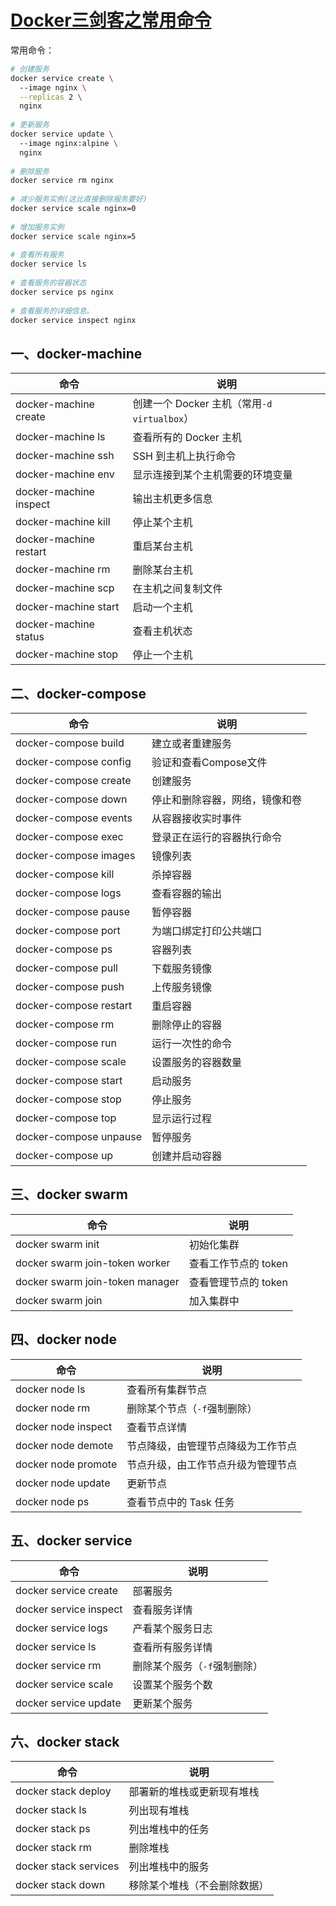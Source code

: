# [Docker三剑客之常用命令](https://www.cnblogs.com/zhujingzhi/p/9815179.html)



常用命令：

```bash
# 创建服务
docker service create \ 
  --image nginx \
  --replicas 2 \
  nginx
 
# 更新服务
docker service update \ 
  --image nginx:alpine \
  nginx
 
# 删除服务
docker service rm nginx
 
# 减少服务实例(这比直接删除服务要好)
docker service scale nginx=0
 
# 增加服务实例
docker service scale nginx=5
 
# 查看所有服务
docker service ls
 
# 查看服务的容器状态
docker service ps nginx
 
# 查看服务的详细信息。
docker service inspect nginx
```





## 一、docker-machine

| 命令                   | 说明                                        |
| ---------------------- | ------------------------------------------- |
| docker-machine create  | 创建一个 Docker 主机（常用`-d virtualbox`） |
| docker-machine ls      | 查看所有的 Docker 主机                      |
| docker-machine ssh     | SSH 到主机上执行命令                        |
| docker-machine env     | 显示连接到某个主机需要的环境变量            |
| docker-machine inspect | 输出主机更多信息                            |
| docker-machine kill    | 停止某个主机                                |
| docker-machine restart | 重启某台主机                                |
| docker-machine rm      | 删除某台主机                                |
| docker-machine scp     | 在主机之间复制文件                          |
| docker-machine start   | 启动一个主机                                |
| docker-machine status  | 查看主机状态                                |
| docker-machine stop    | 停止一个主机                                |

## 二、docker-compose

| **命令**               | **说明**                       |
| ---------------------- | ------------------------------ |
| docker-compose build   | 建立或者重建服务               |
| docker-compose config  | 验证和查看Compose文件          |
| docker-compose create  | 创建服务                       |
| docker-compose down    | 停止和删除容器，网络，镜像和卷 |
| docker-compose events  | 从容器接收实时事件             |
| docker-compose exec    | 登录正在运行的容器执行命令     |
| docker-compose images  | 镜像列表                       |
| docker-compose kill    | 杀掉容器                       |
| docker-compose logs    | 查看容器的输出                 |
| docker-compose pause   | 暂停容器                       |
| docker-compose port    | 为端口绑定打印公共端口         |
| docker-compose ps      | 容器列表                       |
| docker-compose pull    | 下载服务镜像                   |
| docker-compose push    | 上传服务镜像                   |
| docker-compose restart | 重启容器                       |
| docker-compose rm      | 删除停止的容器                 |
| docker-compose run     | 运行一次性的命令               |
| docker-compose scale   | 设置服务的容器数量             |
| docker-compose start   | 启动服务                       |
| docker-compose stop    | 停止服务                       |
| docker-compose top     | 显示运行过程                   |
| docker-compose unpause | 暂停服务                       |
| docker-compose up      | 创建并启动容器                 |

 

## 三、docker swarm

| 命令                            | 说明                 |
| ------------------------------- | -------------------- |
| docker swarm init               | 初始化集群           |
| docker swarm join-token worker  | 查看工作节点的 token |
| docker swarm join-token manager | 查看管理节点的 token |
| docker swarm join               | 加入集群中           |

## 四、docker node

| 命令                | 说明                               |
| ------------------- | ---------------------------------- |
| docker node ls      | 查看所有集群节点                   |
| docker node rm      | 删除某个节点（`-f`强制删除）       |
| docker node inspect | 查看节点详情                       |
| docker node demote  | 节点降级，由管理节点降级为工作节点 |
| docker node promote | 节点升级，由工作节点升级为管理节点 |
| docker node update  | 更新节点                           |
| docker node ps      | 查看节点中的 Task 任务             |



## 五、docker service

| 命令                   | 说明                         |
| ---------------------- | ---------------------------- |
| docker service create  | 部署服务                     |
| docker service inspect | 查看服务详情                 |
| docker service logs    | 产看某个服务日志             |
| docker service ls      | 查看所有服务详情             |
| docker service rm      | 删除某个服务（`-f`强制删除） |
| docker service scale   | 设置某个服务个数             |
| docker service update  | 更新某个服务                 |



## 六、docker stack

| 命令                  | 说明                         |
| --------------------- | ---------------------------- |
| docker stack deploy   | 部署新的堆栈或更新现有堆栈   |
| docker stack ls       | 列出现有堆栈                 |
| docker stack ps       | 列出堆栈中的任务             |
| docker stack rm       | 删除堆栈                     |
| docker stack services | 列出堆栈中的服务             |
| docker stack down     | 移除某个堆栈（不会删除数据） |